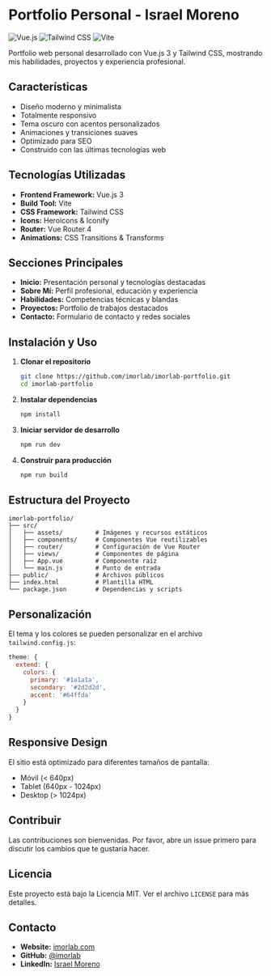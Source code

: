 # Portfolio Personal - Israel Moreno

![Vue.js](https://img.shields.io/badge/Vue.js-3.x-4FC08D?style=for-the-badge&logo=vue.js&logoColor=white)
![Tailwind CSS](https://img.shields.io/badge/Tailwind_CSS-38B2AC?style=for-the-badge&logo=tailwind-css&logoColor=white)
![Vite](https://img.shields.io/badge/Vite-646CFF?style=for-the-badge&logo=vite&logoColor=white)

Portfolio web personal desarrollado con Vue.js 3 y Tailwind CSS, mostrando mis habilidades, proyectos y experiencia profesional.

## Características

- Diseño moderno y minimalista
- Totalmente responsivo
- Tema oscuro con acentos personalizados
- Animaciones y transiciones suaves
- Optimizado para SEO
- Construido con las últimas tecnologías web

## Tecnologías Utilizadas

- **Frontend Framework:** Vue.js 3
- **Build Tool:** Vite
- **CSS Framework:** Tailwind CSS
- **Icons:** Heroicons & Iconify
- **Router:** Vue Router 4
- **Animations:** CSS Transitions & Transforms

## Secciones Principales

- **Inicio:** Presentación personal y tecnologías destacadas
- **Sobre Mí:** Perfil profesional, educación y experiencia
- **Habilidades:** Competencias técnicas y blandas
- **Proyectos:** Portfolio de trabajos destacados
- **Contacto:** Formulario de contacto y redes sociales

## Instalación y Uso

1. **Clonar el repositorio**
   ```bash
   git clone https://github.com/imorlab/imorlab-portfolio.git
   cd imorlab-portfolio
   ```

2. **Instalar dependencias**
   ```bash
   npm install
   ```

3. **Iniciar servidor de desarrollo**
   ```bash
   npm run dev
   ```

4. **Construir para producción**
   ```bash
   npm run build
   ```

## Estructura del Proyecto

```
imorlab-portfolio/
├── src/
│   ├── assets/         # Imágenes y recursos estáticos
│   ├── components/     # Componentes Vue reutilizables
│   ├── router/         # Configuración de Vue Router
│   ├── views/          # Componentes de página
│   ├── App.vue         # Componente raíz
│   └── main.js         # Punto de entrada
├── public/             # Archivos públicos
├── index.html          # Plantilla HTML
└── package.json        # Dependencias y scripts
```

## Personalización

El tema y los colores se pueden personalizar en el archivo `tailwind.config.js`:

```javascript
theme: {
  extend: {
    colors: {
      primary: '#1a1a1a',
      secondary: '#2d2d2d',
      accent: '#64ffda'
    }
  }
}
```

## Responsive Design

El sitio está optimizado para diferentes tamaños de pantalla:
- Móvil (< 640px)
- Tablet (640px - 1024px)
- Desktop (> 1024px)

## Contribuir

Las contribuciones son bienvenidas. Por favor, abre un issue primero para discutir los cambios que te gustaría hacer.

## Licencia

Este proyecto está bajo la Licencia MIT. Ver el archivo `LICENSE` para más detalles.

## Contacto

- **Website:** [imorlab.com](https://imorlab.com)
- **GitHub:** [@imorlab](https://github.com/imorlab)
- **LinkedIn:** [Israel Moreno](https://linkedin.com/in/imorlab)
